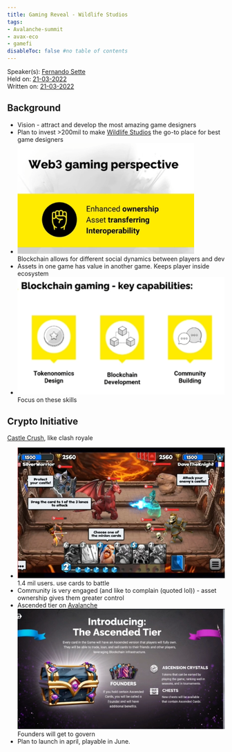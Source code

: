 ```yaml
---
title: Gaming Reveal - Wildlife Studios
tags:
- Avalanche-summit
- avax-eco
- gamefi
disableToc: false #no table of contents
---
```


Speaker(s): [Fernando Sette](notes/Fernando%20Sette.md)    
Held on: [21-03-2022](notes/21-03-2022.md)     
Written on: [21-03-2022](notes/21-03-2022.md)     

## Background
* Vision - attract and develop the most amazing game designers
* Plan to invest >200mil to make [Wildlife Studios](notes/Wildlife%20Studios.md) the go-to place for best game designers
* ![](notes/images/Pasted%20image%2020220322233752.png) 
  Blockchain allows for different social dynamics between players and dev
* Assets in one game has value in another game. Keeps player inside ecosystem
* ![](notes/images/Pasted%20image%2020220322234039.png)
  Focus on these skills

## Crypto Initiative
[Castle Crush](notes/Castle%20Crush.md), like clash royale
* ![](notes/images/Pasted%20image%2020220322234145.png) 1.4 mil users. use cards to battle
* Community is very engaged (and like to complain (quoted lol)) - asset ownership gives them greater control
* Ascended tier on [Avalanche](notes/Avalanche.md) ![](notes/images/Pasted%20image%2020220322234449.png) 
  Founders will get to govern
* Plan to launch in april, playable in June.
